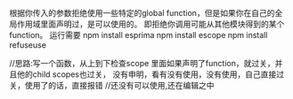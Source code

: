 根据你传入的参数拒绝使用一些特定的global function，但是如果你在自己的全局作用域里面声明过，是可以使用的。
即拒绝你调用可能从其他模块得到的某个function。
运行需要
npm install esprima
npm install escope
npm install refuseuse



//思路:写一个函数，从上到下检查scope
里面如果声明了function，就过关，并且他的child scopes也过关，
没有申明，看有没有使用，没有使用，自己直接过关，使用了的话，直接报错
//还没有可以使用,还在编辑之中